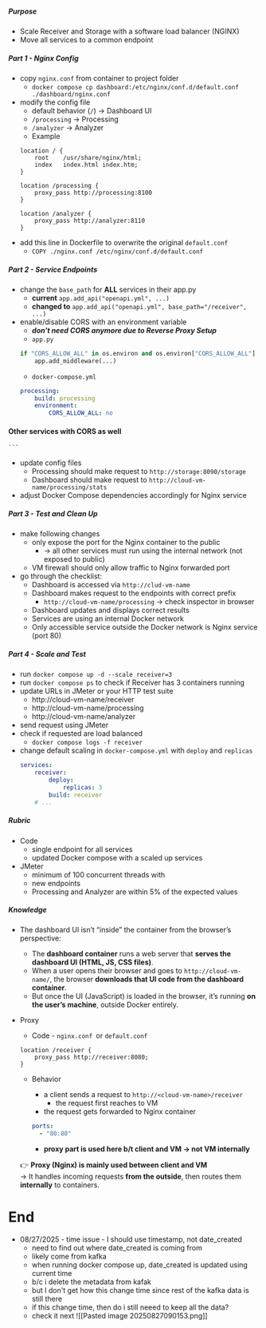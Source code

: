 
##### Purpose
- Scale Receiver and Storage with a software load balancer (NGINX)
- Move all services to a common endpoint

##### Part 1 - Nginx Config
- copy `nginx.conf` from container to project folder
	- `docker compose cp dashboard:/etc/nginx/conf.d/default.conf ./dashboard/nginx.conf`
- modify the config file
	- default behavior (`/`) 	→ Dashboard UI
	- `/processing`			→ Processing
	- `/analyzer`			→ Analyzer
	- Example
	```
	location / {
		root 	/usr/share/nginx/html;
		index	index.html index.htm;
	}
	
	location /processing {
		proxy_pass http://processing:8100
	}
	
	location /analyzer {
		proxy_pass http://analyzer:8110
	}
	```
- add this line in Dockerfile to overwrite the original `default.conf`
	- `COPY ./nginx.conf /etc/nginx/conf.d/default.conf`

##### Part 2 - Service Endpoints
- change the `base_path` for **ALL** services in their app.py
	- **current**		`app.add_api("openapi.yml", ...)`
	- **changed to**		`app.add_api("openapi.yml", base_path="/receiver", ...) `
- enable/disable CORS with an environment variable
	- ***don't need CORS anymore due to Reverse Proxy Setup***
	- `app.py`
	```py
	if "CORS_ALLOW_ALL" in os.environ and os.environ["CORS_ALLOW_ALL"] == "yes":
		app.add_middleware(...)
	```
	- `docker-compose.yml`
	```yaml
	processing:
		build: processing
		environment:
			CORS_ALLOW_ALL: no
#### Other services with CORS as well
	```
- update config files 
	- Processing should make request to		`http://storage:8090/storage`
	- Dashboard should make request to		`http://cloud-vm-name/processing/stats`
- adjust Docker Compose dependencies accordingly for Nginx service

##### Part 3 - Test and Clean Up
- make following changes
	- only expose the port for the Nginx container to the public
		- → all other services must run using the internal network (not exposed to public)
	- VM firewall should only allow traffic to Nginx forwarded port 
- go through the checklist:
	- Dashboard is accessed via `http://clud-vm-name`
	- Dashboard makes request to the endpoints with correct prefix
		- `http://cloud-vm-name/processing` → check inspector in browser
	- Dashboard updates and displays correct results
	- Services are using an internal Docker network
	- Only accessible service outside the Docker network is Nginx service (port 80)

##### Part 4 - Scale and Test
- run `docker compose up -d --scale receiver=3`
- run `docker compose ps` to check if Receiver has 3 containers running
- update URLs in JMeter or your HTTP test suite
	- http://cloud-vm-name/receiver
	- http://cloud-vm-name/processing 
	- http://cloud-vm-name/analyzer
- send request using JMeter
- check if requested are load balanced
	- `docker compose logs -f receiver`
- change default scaling in `docker-compose.yml` with `deploy` and `replicas`
	```yaml
	services:
		receiver:
			deploy:
				replicas: 3
			build: receiver
		# ...
	```

##### Rubric
- Code
	- single endpoint for all services
	- updated Docker compose with a scaled up services
- JMeter
	- minimum of 100 concurrent threads with 
	- new endpoints
	- Processing and Analyzer are within 5% of the expected values 

##### Knowledge
- The dashboard UI isn’t “inside” the container from the browser’s perspective:
	- The **dashboard container** runs a web server that **serves the dashboard UI (HTML, JS, CSS files)**.
	- When a user opens their browser and goes to `http://cloud-vm-name/`, the browser **downloads that UI code from the dashboard container**.
	- But once the UI (JavaScript) is loaded in the browser, it’s running **on the user’s machine**, outside Docker entirely.
- Proxy
	- Code - `nginx.conf `or `default.conf`
	```nginx
	location /receiver {
		proxy_pass http://receiver:8080;
	}
	```
	- Behavior 
		- a client sends a request to `http://<cloud-vm-name>/receiver`
			- the request first reaches to VM
		- the request gets forwarded to Nginx container
		```yaml
		ports: 
		  - "80:80"
		```
		
		- **proxy part is used here b/t client and VM → not VM internally**

	👉 **Proxy (Nginx) is mainly used between client and VM**  
	→ It handles incoming requests **from the outside**, then routes them **internally** to containers.

# End


- 08/27/2025 - time issue - I should use timestamp, not date_created 
	- need to find out where date_created is coming from
	- likely come from kafka
	- when running docker compose up, date_created is updated using current time
	- b/c i delete the metadata from kafak
	- but I don't get how this change time since rest of the kafka data is still there
	- if this change time, then do i still neeed to keep all the data?
	- check it next
![[Pasted image 20250827090153.png]]
